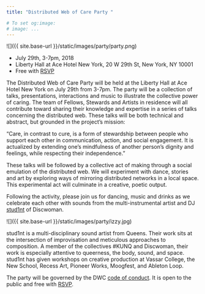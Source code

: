 ```yaml
---
title: "Distributed Web of Care Party "

# To set og:image:
# image: ...
---
```

 ![]({{ site.base-url }}/static/images/party/party.png)

 - July 29th, 3-7pm, 2018 
 - Liberty Hall at Ace Hotel New York, 20 W 29th St, New York, NY 10001
 - Free with [RSVP](https://www.eventbrite.com/e/distributed-web-of-care-party-tickets-47220143721)

The Distributed Web of Care Party will be held at the Liberty Hall at Ace Hotel New York on July 29th from 3-7pm. The party will be a collection of talks, presentations, interactions and music to illustrate the collective power of caring. The team of Fellows, Stewards and Artists in residence will all contribute toward sharing their knowledge and expertise in a series of talks concerning the distributed web. These talks will be both technical and abstract, but grounded in the project’s mission:
 
“Care, in contrast to cure, is a form of stewardship between people who support each other in communication, action, and social engagement. It is actualized by extending one’s mindfulness of another person’s dignity and feelings, while respecting their independence.”

These talks will be followed by a collective act of making through a social emulation of the distributed web. We will experiment with dance, stories and art by exploring ways of mirroring distributed networks in a local space. This experimental act will culminate in a creative, poetic output.

Following the activity, please join us for dancing, music and drinks as we celebrate each other with sounds from the multi-instrumental artist and DJ [stud1nt](http://stud1nt.nyc/) of Discwoman.

![]({{ site.base-url }}/static/images/party/izzy.jpg)

stud1nt is a multi-disciplinary sound artist from Queens. Their work sits at the intersection of improvisation and meticulous approaches to composition. A member of the collectives #KUNQ and Discwoman, their work is especially attentive to queerness, the body, sound, and space. stud1nt has given workshops on creative production at Vassar College, the New School, Recess Art, Pioneer Works, Moogfest, and Ableton Loop.

The party will be governed by the DWC [code of conduct](https://dwc-tchoi8.hashbase.io/posts/coc/). It is open to the public and free with [RSVP](https://www.eventbrite.com/e/distributed-web-of-care-party-tickets-47220143721).